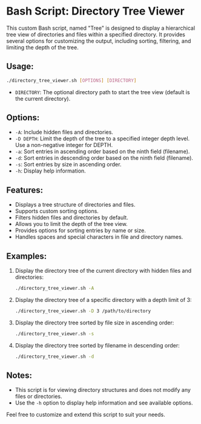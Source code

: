 # Bash Script: Directory Tree Viewer

This custom Bash script, named "Tree" is designed to display a hierarchical tree view of directories and files within a specified directory. It provides several options for customizing the output, including sorting, filtering, and limiting the depth of the tree.

## Usage:

```bash
./directory_tree_viewer.sh [OPTIONS] [DIRECTORY]
```

- `DIRECTORY`: The optional directory path to start the tree view (default is the current directory).

## Options:

- `-A`: Include hidden files and directories.
- `-D DEPTH`: Limit the depth of the tree to a specified integer depth level. Use a non-negative integer for DEPTH.
- `-a`: Sort entries in ascending order based on the ninth field (filename).
- `-d`: Sort entries in descending order based on the ninth field (filename).
- `-s`: Sort entries by size in ascending order.
- `-h`: Display help information.

## Features:

- Displays a tree structure of directories and files.
- Supports custom sorting options.
- Filters hidden files and directories by default.
- Allows you to limit the depth of the tree view.
- Provides options for sorting entries by name or size.
- Handles spaces and special characters in file and directory names.

## Examples:

1. Display the directory tree of the current directory with hidden files and directories:

   ```bash
   ./directory_tree_viewer.sh -A
   ```

2. Display the directory tree of a specific directory with a depth limit of 3:

   ```bash
   ./directory_tree_viewer.sh -D 3 /path/to/directory
   ```

3. Display the directory tree sorted by file size in ascending order:

   ```bash
   ./directory_tree_viewer.sh -s
   ```

4. Display the directory tree sorted by filename in descending order:

   ```bash
   ./directory_tree_viewer.sh -d
   ```

## Notes:

- This script is for viewing directory structures and does not modify any files or directories.
- Use the `-h` option to display help information and see available options.

Feel free to customize and extend this script to suit your needs.